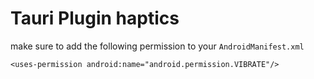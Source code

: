 # Tauri Plugin haptics

make sure to add the following permission to your `AndroidManifest.xml`

`<uses-permission android:name="android.permission.VIBRATE"/>`
